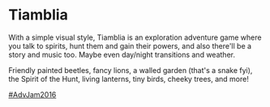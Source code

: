 # Tiamblia

With a simple visual style,
Tiamblia is an exploration adventure game
where you talk to spirits, hunt them and gain their powers,
and also there'll be a story and music too.
Maybe even day/night transitions and weather.

Friendly painted beetles,
fancy lions,
a walled garden (that's a snake fyi),
the Spirit of the Hunt,
living lanterns,
tiny birds,
cheeky trees,
and more!

[#AdvJam2016](http://jams.gamejolt.io/adventurejam2016)

<!--
while editing an entity
	drag outside of the entity to select points (w/ a selection box)
	double click outside of the entity to stop editing the entity
		(another entity you click on should not be selected)
		(the entity should be deselected)
	double clicking on the entity should not stop editing the entity
	drag on a point to move all selected points
	click on a point to select that point
		(even when it's one of multiple points in the selection)
	shift+click or ctrl+click on a point to toggle the selected state of that point
	shift+drag from anywhere to select points (w/ a selection box)
with selected entities
	drag on a selected entity to move all selected entities
	double click on a selected entity to edit the entity
		(should always make it the only selected entity)
	click on a selected entity to make it the only selected entity
drag outside of any entity to select entities (w/ a selection box)
click on an entity to select that entity
shift+click or ctrl+click on an entity to toggle the selected state of that entity
shift+drag from anywhere to select entities (w/ a selection box)

drag from the entities bar to create and place an entity
click on an entity in the bar to create it and have it placed randomly offscreen in the middle of nowhere
	(or not)
	(the cursor should be enough indication that you need to drag)

when there are multiple things within the minimum range for dragging, the closest will be hovered
only what will be dragged should ever be shown as hovered

while dragging an entity, the entities bar should be hidden

when starting editing an entity, you should not also start dragging a point

delete, undo, redo, etc. should work while dragging entities or points
minimum drag distances should be based on view positions, not world positions
undo states should only be created once a drag starts

esc should cancel dragging or exit edit mode

entities and points should have hover styles
-->

<!--
Arachnids can sit cross-legged in many interesting ways.
-->
